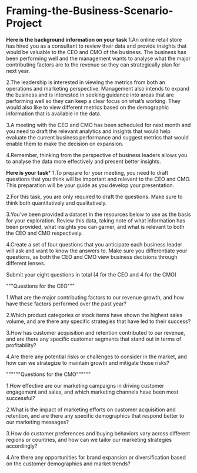 # Framing-the-Business-Scenario-Project

****Here is the background information on your task****
1.An online retail store has hired you as a consultant to review their data and provide insights that would be valuable to the CEO and CMO of the business. The business has been performing well and the management wants to analyse what the major contributing factors are to the revenue so they can strategically plan for next year.

2.The leadership is interested in viewing the metrics from both an operations and marketing perspective. Management also intends to expand the business and is interested in seeking guidance into areas that are performing well so they can keep a clear focus on what’s working. They would also like to view different metrics based on the demographic information that is available in the data.

3.A meeting with the CEO and CMO has been scheduled for next month and you need to draft the relevant analytics and insights that would help evaluate the current business performance and suggest metrics that would enable them to make the decision on expansion.

4.Remember, thinking from the perspective of business leaders allows you to analyse the data more effectively and present better insights.

****Here is your task*****
1.To prepare for your meeting, you need to draft questions that you think will be important and relevant to the CEO and CMO. This preparation will be your guide as you develop your presentation.

2.For this task, you are only required to draft the questions. Make sure to think both quantitatively and qualitatively.

3.You’ve been provided a dataset in the resources below to use as the basis for your exploration. Review this data, taking note of what information has been provided, what insights you can garner, and what is relevant to both the CEO and CMO respectively.

4.Create a set of four questions that you anticipate each business leader will ask and want to know the answers to. Make sure you differentiate your questions, as both the CEO and CMO view business decisions through different lenses.

Submit your eight questions in total (4 for the CEO and 4 for the CMO)

"""Questions for the CEO"""

1.What are the major contributing factors to our revenue growth, and how have these factors performed over the past year?

2.Which product categories or stock items have shown the highest sales volume, and are there any specific strategies that have led to their success?

3.How has customer acquisition and retention contributed to our revenue, and are there any specific customer segments that stand out in terms of profitability?

4.Are there any potential risks or challenges to consider in the market, and how can we strategize to maintain growth and mitigate those risks?

""""""Questions for the CMO""""""

1.How effective are our marketing campaigns in driving customer engagement and sales, and which marketing channels have been most successful?

2.What is the impact of marketing efforts on customer acquisition and retention, and are there any specific demographics that respond better to our marketing messages?

3.How do customer preferences and buying behaviors vary across different regions or countries, and how can we tailor our marketing strategies accordingly?

4.Are there any opportunities for brand expansion or diversification based on the customer demographics and market trends?

